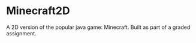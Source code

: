 # Minecraft2D
A 2D version of the popular java game: Minecraft. Built as part of a graded assignment.
